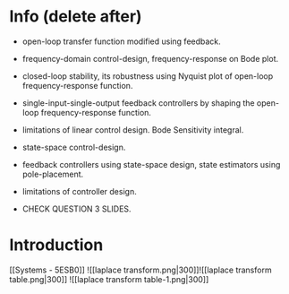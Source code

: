 # Info (delete after)
- open-loop transfer function modified using feedback.
- frequency-domain control-design, frequency-response on Bode plot.
- closed-loop stability, its robustness using Nyquist plot of open-loop frequency-response function.
- single-input-single-output feedback controllers by shaping the open-loop frequency-response function.
- limitations of linear control design. Bode Sensitivity integral.
- state-space control-design.
- feedback controllers using state-space design, state estimators using pole-placement.
- limitations of controller design.

- CHECK QUESTION 3 SLIDES.
# Introduction
[[Systems - 5ESB0]]
![[laplace transform.png|300]]![[laplace transform table.png|300]]
![[laplace transform table-1.png|300]]